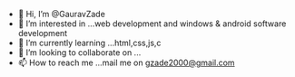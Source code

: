 - 👋 Hi, I’m @GauravZade
- 👀 I’m interested in ...web development and windows & android software development
- 🌱 I’m currently learning ...html,css,js,c
- 💞️ I’m looking to collaborate on ...
- 📫 How to reach me ...mail me on gzade2000@gmail.com

<!---
GauravZade/GauravZade is a ✨ special ✨ repository because its `README.md` (this file) appears on your GitHub profile.
You can click the Preview link to take a look at your changes.
--->

